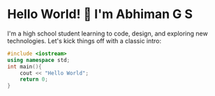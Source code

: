 # Hello World! 🚀 I'm Abhiman G S

I'm a high school student learning to code, design, and exploring new technologies. Let's kick things off with a classic intro:

```cpp
#include <iostream>
using namespace std;
int main(){
    cout << "Hello World";
    return 0;
}
